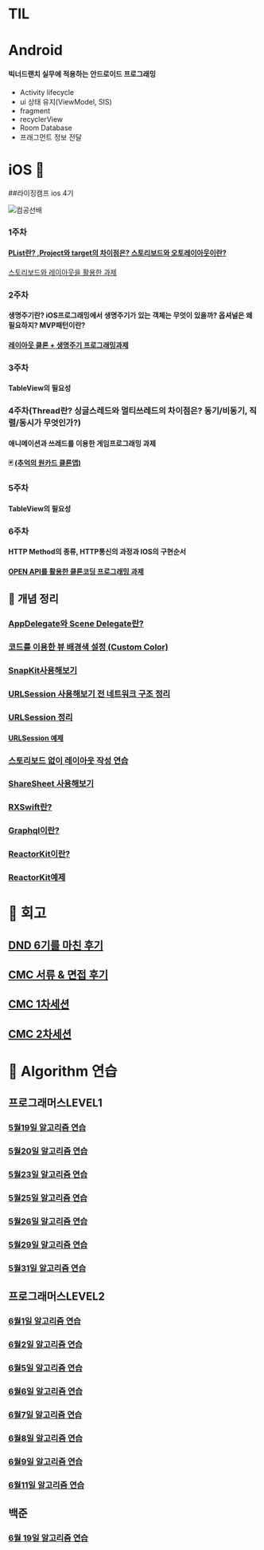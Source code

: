 # TIL



 
# Android 


#### 빅너드랜치 실무에 적용하는 안드로이드 프로그래밍
- Activity lifecycle
- ui 상태 유지(ViewModel, SIS)
- fragment
- recyclerView
- Room Database
- 프래그먼트 정보 전달


# iOS 🍎
##라이징캠프 ios 4기

![컴공선배](https://user-images.githubusercontent.com/68258365/160659532-e5cc5e89-4340-4840-940a-6b665fb75e7e.png)         

### 1주차
 #### [PList란? ,Project와 target의 차이점은? 스토리보드와 오토레이아웃이란?](https://eigen.tistory.com/4)      
 [스토리보드와 레이아웃을 활용한 과제](https://github.com/eigen98/TIL/tree/master/Today-I-Learned-main/IOS/RC_4th_coupang)      
 
### 2주차 
#### 생명주기란? iOS프로그래밍에서 생명주기가 있는 객체는 무엇이 있을까? 옵셔널은 왜 필요하지? MVP패턴이란?
#### [레이아웃 클론 + 생명주기 프로그래밍과제](https://github.com/eigen98/TIL/tree/master/Today-I-Learned-main/IOS/RC_4th_Pomodoro)

### 3주차

#### TableView의 필요성

### 4주차(Thread란? 싱글스레드와 멀티쓰레드의 차이점은? 동기/비동기, 직렬/동시가 무엇인가?)  
#### 애니메이션과 쓰레드를 이용한 게임프로그래밍 과제  
#### 🃏 [(추억의 원카드 클론앱)](https://github.com/eigen98/TIL/tree/master/Today-I-Learned-main/IOS/RC_4th_CardGame)

### 5주차
#### TableView의 필요성

### 6주차
#### HTTP Method의 종류, HTTP통신의 과정과 IOS의 구현순서
#### [OPEN API를 활용한 클론코딩 프로그래밍 과제](https://github.com/eigen98/TIL/tree/master/Today-I-Learned-main/IOS/RC_4th_MangoPlate)


## 💾 개념 정리 
### [AppDelegate와 Scene Delegate란?](https://eigen.tistory.com/3)
### [코드를 이용한 뷰 배경색 설정 (Custom Color)](https://eigen.tistory.com/5)
### [SnapKit사용해보기](https://eigen.tistory.com/6)
### [URLSession 사용해보기 전 네트워크 구조 정리](https://eigen.tistory.com/7)
### [URLSession 정리](https://eigen.tistory.com/8)
#### [URLSession 예제](https://github.com/eigen98/TIL/tree/master/Today-I-Learned-main/IOS/Brewery)
### [스토리보드 없이 레이아웃 작성 연습](https://eigen.tistory.com/10)
### [ShareSheet 사용해보기](https://eigen.tistory.com/11)
### [RXSwift란?](https://eigen.tistory.com/16)
### [Graphql이란?](https://eigen.tistory.com/25)
### [ReactorKit이란?](https://eigen.tistory.com/26)
### [ReactorKit예제](https://github.com/eigen98/TIL/tree/master/Today-I-Learned-main/IOS/exReactorKit)

# 📒 회고

## [DND 6기를 마친 후기](https://eigen.tistory.com/2)
## [CMC 서류 & 면접 후기](https://eigen.tistory.com/12?category=1061933)
## [CMC 1차세션](https://eigen.tistory.com/13?category=1061933)
## [CMC 2차세션](https://eigen.tistory.com/21?category=1061933)

# 💯 Algorithm 연습

## 프로그래머스LEVEL1
### [5월19일 알고리즘 연습](https://eigen.tistory.com/22?category=1064467)
### [5월20일 알고리즘 연습](https://eigen.tistory.com/23?category=1064467)
### [5월23일 알고리즘 연습](https://eigen.tistory.com/24?category=1064467)
### [5월25일 알고리즘 연습](https://eigen.tistory.com/27?category=1064467)
### [5월26일 알고리즘 연습](https://eigen.tistory.com/28?category=1064467)
### [5월29일 알고리즘 연습](https://eigen.tistory.com/30?category=1064467)
### [5월31일 알고리즘 연습](https://eigen.tistory.com/32?category=1064467)


## 프로그래머스LEVEL2
### [6월1일 알고리즘 연습](https://eigen.tistory.com/33)
### [6월2일 알고리즘 연습](https://eigen.tistory.com/34?category=1064467)
### [6월5일 알고리즘 연습](https://eigen.tistory.com/36)
### [6월6일 알고리즘 연습](https://eigen.tistory.com/37)
### [6월7일 알고리즘 연습](https://eigen.tistory.com/38)
### [6월8일 알고리즘 연습](https://eigen.tistory.com/39)
### [6월9일 알고리즘 연습](https://eigen.tistory.com/40)
### [6월11일 알고리즘 연습](https://eigen.tistory.com/41)

## 백준
### [6월 19일 알고리즘 연습](https://eigen.tistory.com/46)
